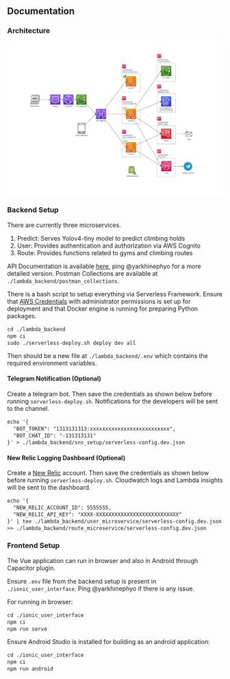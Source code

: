 ## Documentation

### Architecture

![Architecture diagram](architecture.jpg)

### Backend Setup

There are currently three microservices.

1. Predict: Serves Yolov4-tiny model to predict climbing holds
2. User: Provides authentication and authorization via AWS Cognito
3. Route: Provides functions related to gyms and climbing routes

API Documentation is available [here](https://nandium.github.io/RouteMaker/), ping @yarkhinephyo for a more detailed version. Postman Collections are available at `./lambda_backend/postman_collections`.

There is a bash script to setup everything via Serverless Framework. Ensure that [AWS Credentials](https://docs.aws.amazon.com/sdk-for-java/v1/developer-guide/setup-credentials.html) with administrator permissions is set up for deployment and that Docker engine is running for preparing Python packages.

```
cd ./lambda_backend
npm ci
sudo ./serverless-deploy.sh deploy dev all
```

Then should be a new file at `./lambda_backend/.env` which contains the required environment variables.

#### Telegram Notification (Optional)

Create a telegram bot. Then save the credentials as shown below before running `serverless-deploy.sh`. Notifications for the developers will be sent to the channel.

```
echo '{
  "BOT_TOKEN": "1313131313:xxxxxxxxxxxxxxxxxxxxxxxxxx",
  "BOT_CHAT_ID": "-131313131"
}' > ./lambda_backend/sns_setup/serverless-config.dev.json
```

#### New Relic Logging Dashboard (Optional)

Create a [New Relic](https://docs.newrelic.com/docs/serverless-function-monitoring/aws-lambda-monitoring/get-started/monitoring-aws-lambda-serverless-monitoring/) account. Then save the credentials as shown below before running `serverless-deploy.sh`. Cloudwatch logs and Lambda insights will be sent to the dashboard.

```
echo '{
  "NEW_RELIC_ACCOUNT_ID": 5555555,
  "NEW_RELIC_API_KEY": "XXXX-XXXXXXXXXXXXXXXXXXXXXXXXXXX"
}' | tee ./lambda_backend/user_microservice/serverless-config.dev.json >> ./lambda_backend/route_microservice/serverless-config.dev.json
```

### Frontend Setup

The Vue application can run in browser and also in Android through Capacitor plugin.

Ensure `.env` file from the backend setup is present in `./ionic_user_interface`. Ping @yarkhinephyo if there is any issue.

For running in browser:

```
cd ./ionic_user_interface
npm ci
npm run serve
```

Ensure Android Studio is installed for building as an android application:

```
cd ./ionic_user_interface
npm ci
npm run android
```
